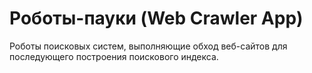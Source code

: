 # Роботы-пауки (Web Crawler App)
Роботы поисковых систем, выполняющие обход веб-сайтов для последующего построения поискового индекса.